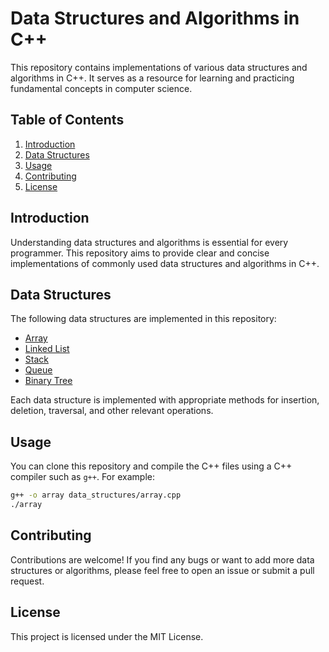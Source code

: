 # Data Structures and Algorithms in C++

This repository contains implementations of various data structures and algorithms in C++. It serves as a resource for learning and practicing fundamental concepts in computer science.

## Table of Contents

1. [Introduction](#introduction)
2. [Data Structures](#data-structures)
3. [Usage](#usage)
4. [Contributing](#contributing)
5. [License](#license)

## Introduction

Understanding data structures and algorithms is essential for every programmer. This repository aims to provide clear and concise implementations of commonly used data structures and algorithms in C++.

## Data Structures

The following data structures are implemented in this repository:

- [Array](data_structures/array.cpp)
- [Linked List](data_structures/linked_list.cpp)
- [Stack](data_structures/stack.cpp)
- [Queue](data_structures/queue.cpp)
- [Binary Tree](data_structures/binary_tree.cpp)

Each data structure is implemented with appropriate methods for insertion, deletion, traversal, and other relevant operations.

## Usage

You can clone this repository and compile the C++ files using a C++ compiler such as `g++`. For example:

```bash
g++ -o array data_structures/array.cpp
./array
```

## Contributing
Contributions are welcome! If you find any bugs or want to add more data structures or algorithms, please feel free to open an issue or submit a pull request.

## License
This project is licensed under the MIT License.
